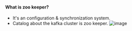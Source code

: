 #### What is zoo keeper?
- It's an configuration & synchronization system.</br>
- Catalog about the kafka cluster is zoo keeper.
![image](https://github.com/user-attachments/assets/7f8cdca8-eb0d-4706-a108-d57b9249b6d7)
